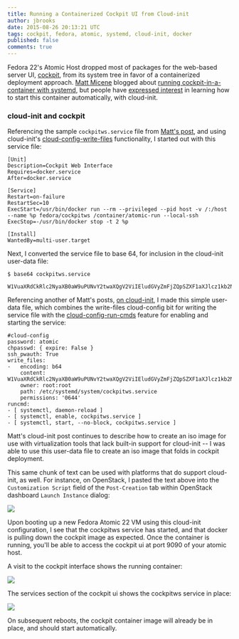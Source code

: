 ```yaml
---
title: Running a Containerized Cockpit UI from Cloud-init
author: jbrooks
date: 2015-08-26 20:13:21 UTC
tags: cockpit, fedora, atomic, systemd, cloud-init, docker
published: false
comments: true
---
```


Fedora 22's Atomic Host dropped most of packages for the web-based server UI, [cockpit](http://cockpit-project.org/), from its system tree in favor of a containerized deployment approach. [Matt Micene](https://twitter.com/cleverbeard) blogged about [running cockpit-in-a-container with systemd](http://www.projectatomic.io/blog/2015/06/running-cockpit-as-a-service/), but people have [expressed interest](https://fedorahosted.org/cloud/ticket/105) in learning how to start this container automatically, with cloud-init.

### cloud-init and cockpit

Referencing the sample `cockpitws.service` file from [Matt's post](http://www.projectatomic.io/blog/2015/06/running-cockpit-as-a-service/), and using cloud-init's [cloud-config-write-files](http://bazaar.launchpad.net/~cloud-init-dev/cloud-init/trunk/view/head:/doc/examples/cloud-config-write-files.txt) functionality, I started out with this service file:

```
[Unit]
Description=Cockpit Web Interface
Requires=docker.service
After=docker.service

[Service]
Restart=on-failure
RestartSec=10
ExecStart=/usr/bin/docker run --rm --privileged --pid host -v /:/host --name %p fedora/cockpitws /container/atomic-run --local-ssh
ExecStop=-/usr/bin/docker stop -t 2 %p

[Install]
WantedBy=multi-user.target
```

Next, I converted the service file to base 64, for inclusion in the cloud-init user-data file:

 ```
$ base64 cockpitws.service

W1VuaXRdCkRlc2NyaXB0aW9uPUNvY2twaXQgV2ViIEludGVyZmFjZQpSZXF1aXJlcz1kb2NrZXIuc2VydmljZQpBZnRlcj1kb2NrZXIuc2VydmljZQoKW1NlcnZpY2VdClJlc3RhcnQ9b24tZmFpbHVyZQpSZXN0YXJ0U2VjPTEwCkV4ZWNTdGFydD0vdXNyL2Jpbi9kb2NrZXIgcnVuIC0tcm0gLS1wcml2aWxlZ2VkIC0tcGlkIGhvc3QgLXYgLzovaG9zdCAtLW5hbWUgJXAgZmVkb3JhL2NvY2twaXR3cyAvY29udGFpbmVyL2F0b21pYy1ydW4gLS1sb2NhbC1zc2gKRXhlY1N0b3A9LS91c3IvYmluL2RvY2tlciBzdG9wIC10IDIgJXAKCltJbnN0YWxsXQpXYW50ZWRCeT1tdWx0aS11c2VyLnRhcmdldAo=
```

Referencing another of Matt's posts, [on cloud-init](http://www.projectatomic.io/blog/2014/10/getting-started-with-cloud-init/), I made this simple user-data file, which combines the write-files cloud-config bit for writing the service file with the [cloud-config-run-cmds](http://bazaar.launchpad.net/~cloud-init-dev/cloud-init/trunk/view/head:/doc/examples/cloud-config-run-cmds.txt) feature for enabling and starting the service:

```
#cloud-config
password: atomic
chpasswd: { expire: False }
ssh_pwauth: True
write_files:
-   encoding: b64
    content: W1VuaXRdCkRlc2NyaXB0aW9uPUNvY2twaXQgV2ViIEludGVyZmFjZQpSZXF1aXJlcz1kb2NrZXIuc2VydmljZQpBZnRlcj1kb2NrZXIuc2VydmljZQoKW1NlcnZpY2VdClJlc3RhcnQ9b24tZmFpbHVyZQpSZXN0YXJ0U2VjPTEwCkV4ZWNTdGFydD0vdXNyL2Jpbi9kb2NrZXIgcnVuIC0tcm0gLS1wcml2aWxlZ2VkIC0tcGlkIGhvc3QgLXYgLzovaG9zdCAtLW5hbWUgJXAgZmVkb3JhL2NvY2twaXR3cyAvY29udGFpbmVyL2F0b21pYy1ydW4gLS1sb2NhbC1zc2gKRXhlY1N0b3A9LS91c3IvYmluL2RvY2tlciBzdG9wIC10IDIgJXAKCltJbnN0YWxsXQpXYW50ZWRCeT1tdWx0aS11c2VyLnRhcmdldAo=
    owner: root:root
    path: /etc/systemd/system/cockpitws.service
    permissions: '0644'
runcmd:
- [ systemctl, daemon-reload ]
- [ systemctl, enable, cockpitws.service ]
- [ systemctl, start, --no-block, cockpitws.service ]
```

Matt's cloud-init post continues to describe how to create an iso image for use with virtualization tools that lack built-in support for cloud-init -- I was able to use this user-data file to create an iso image that folds in cockpit deployment. 

This same chunk of text can be used with platforms that do support cloud-init, as well. For instance, on OpenStack, I pasted the text above into the `Customization Script` field of the `Post-Creation` tab within OpenStack dashboard `Launch Instance` dialog:

![](images/openstack-cloud-init-cockpit.png)

Upon booting up a new Fedora Atomic 22 VM using this cloud-init configuration, I see that the cockpitws service has started, and that docker is pulling down the cockpit image as expected. Once the container is running, you'll be able to access the cockpit ui at port 9090 of your atomic host.

A visit to the cockpit interface shows the running container:

![](images/cloud-init-cockpit-1.png)

The services section of the cockpit ui shows the cockpitws service in place:

![](images/cloud-init-cockpit-2.png)

 On subsequent reboots, the cockpit container image will already be in place, and should start automatically.